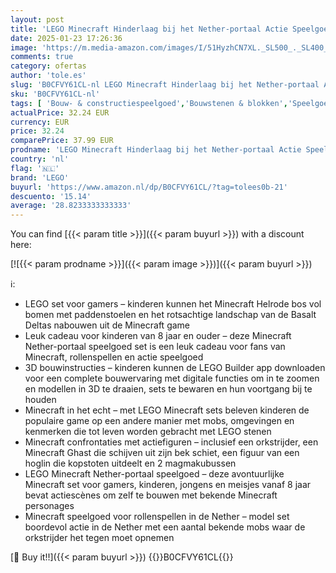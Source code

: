 ```yaml
---
layout: post
title: 'LEGO Minecraft Hinderlaag bij het Nether-portaal Actie Speelgoed voor Kinderen en Gamers met Confrontaties en Bekende Personages  Cadeau voor jongens en meisjes vanaf 8 Jaar 21255'
date: 2025-01-23 17:26:36
image: 'https://m.media-amazon.com/images/I/51HyzhCN7XL._SL500_._SL400_.jpg'
comments: true
category: ofertas
author: 'tole.es'
slug: 'B0CFVY61CL-nl LEGO Minecraft Hinderlaag bij het Nether-portaal Actie...'
sku: 'B0CFVY61CL-nl'
tags: [ 'Bouw- & constructiespeelgoed','Bouwstenen & blokken','Speelgoed & spellen','lego','🇳🇱', ]
actualPrice: 32.24 EUR
currency: EUR
price: 32.24
comparePrice: 37.99 EUR
prodname: 'LEGO Minecraft Hinderlaag bij het Nether-portaal Actie Speelgoed voor Kinderen en Gamers met Confrontaties en Bekende Personages  Cadeau voor jongens en meisjes vanaf 8 Jaar 21255'
country: 'nl'
flag: '🇳🇱'
brand: 'LEGO'
buyurl: 'https://www.amazon.nl/dp/B0CFVY61CL/?tag=tolees0b-21'
descuento: '15.14'
average: '28.8233333333333'
---
```


You can find [{{< param title >}}]({{< param buyurl >}}) with a discount here:

[![{{< param prodname >}}]({{< param image >}})]({{< param buyurl >}})

ℹ️:

- LEGO set voor gamers – kinderen kunnen het Minecraft Helrode bos vol bomen met paddenstoelen en het rotsachtige landschap van de Basalt Deltas nabouwen uit de Minecraft game
- Leuk cadeau voor kinderen van 8 jaar en ouder – deze Minecraft Nether-portaal speelgoed set is een leuk cadeau voor fans van Minecraft, rollenspellen en actie speelgoed
- 3D bouwinstructies – kinderen kunnen de LEGO Builder app downloaden voor een complete bouwervaring met digitale functies om in te zoomen en modellen in 3D te draaien, sets te bewaren en hun voortgang bij te houden
- Minecraft in het echt – met LEGO Minecraft sets beleven kinderen de populaire game op een andere manier met mobs, omgevingen en kenmerken die tot leven worden gebracht met LEGO stenen
- Minecraft confrontaties met actiefiguren – inclusief een orkstrijder, een Minecraft Ghast die schijven uit zijn bek schiet, een figuur van een hoglin die kopstoten uitdeelt en 2 magmakubussen
- LEGO Minecraft Nether-portaal speelgoed – deze avontuurlijke Minecraft set voor gamers, kinderen, jongens en meisjes vanaf 8 jaar bevat actiescènes om zelf te bouwen met bekende Minecraft personages
- Minecraft speelgoed voor rollenspellen in de Nether – model set boordevol actie in de Nether met een aantal bekende mobs waar de orkstrijder het tegen moet opnemen

[🛒 Buy it!!]({{< param buyurl >}})
{{<world>}}B0CFVY61CL{{</world>}}
